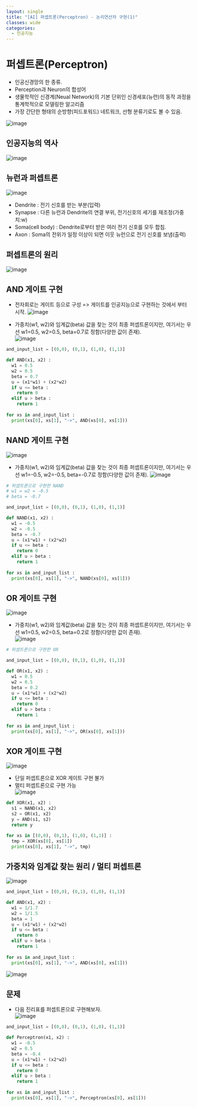 ```yaml
---
layout: single
title: "[AI] 퍼셉트론(Perceptron) - 논리연산자 구현(1)"   
classes: wide
categories:
  - 인공지능
---
```


# 퍼셉트론(Perceptron)
+ 인공신경망의 한 종류.
+ Perception과 Neuron의 합성어
+ 생물학적인 신경계(Neual Network)의 기본 단위인 신경세포(뉴런)의 동작 과정을 통계학적으로 모델링한 알고리즘
+ 가장 간단한 형태의 순방향(피드포워드) 네트워크, 선형 분류기로도 볼 수 있음.

![image](https://user-images.githubusercontent.com/47412229/205820738-3c40cae7-962c-45ec-bfeb-b51d4bdae879.png)

## 인공지능의 역사
![image](https://user-images.githubusercontent.com/47412229/205821787-27154f79-4c00-486a-bcb1-d83848f14870.png)


## 뉴런과 퍼셉트론  
![image](https://user-images.githubusercontent.com/47412229/205822036-a409d4a3-a654-4e52-950d-96b5a5ff5613.png)
+ Dendrite : 전기 신호를 받는 부분(입력)
+ Synapse : 다른 뉴런과 Dendrite의 연결 부위, 전기신호의 세기를 재조정(가중치:w)
+ Soma(cell body) : Dendrite로부터 받은 여러 전기 신호를 모두 합침.
+ Axon : Soma의 전위가 일정 이상이 되면 이웃 뉴런으로 전기 신호를 보냄(출력)  

## 퍼셉트론의 원리  
![image](https://user-images.githubusercontent.com/47412229/205823867-75ce4667-3f2a-4a99-8261-9b3e1be407bf.png)

## AND 게이트 구현
+ 전자회로는 게이트 등으로 구성  => 게이트를 인공지능으로 구현하는 것에서 부터 시작. 
![image](https://user-images.githubusercontent.com/47412229/205827111-60469bc9-c625-414a-9522-c8671395ec77.png)
  
  
+ 가중치(w1, w2)와 임계값(beta) 값을 찾는 것이 최종 퍼셉트론이지만, 여기서는 우선 w1=0.5, w2=0.5, beta=0.7로 정함(다양한 값이 존재).  
![image](https://user-images.githubusercontent.com/47412229/205826509-becaf848-6c3b-43d6-87d4-2583ec2a7452.png)

```python
and_input_list = [(0,0), (0,1), (1,0), (1,1)]

def AND(x1, x2) :
  w1 = 0.5
  w2 = 0.5
  beta = 0.7
  u = (x1*w1) + (x2*w2)
  if u <= beta :
    return 0
  elif u > beta :
    return 1
  
for xs in and_input_list :
  print(xs[0], xs[1], "->", AND(xs[0], xs[1]))
```

## NAND 게이트 구현  
![image](https://user-images.githubusercontent.com/47412229/205827335-c550943e-cf8b-4eb9-bbdf-4b9523c5ef31.png)

+ 가중치(w1, w2)와 임계값(beta) 값을 찾는 것이 최종 퍼셉트론이지만, 여기서는 우선 w1=-0.5, w2=-0.5, beta=-0.7로 정함(다양한 값이 존재). 
![image](https://user-images.githubusercontent.com/47412229/205827700-baf3b02a-c7d4-470b-8dc5-a58dd9c7d195.png)  

```python
# 퍼셉트론으로 구현한 NAND
# w1 = w2 = -0.5
# beta = -0.7

and_input_list = [(0,0), (0,1), (1,0), (1,1)]

def NAND(x1, x2) :
  w1 = -0.5
  w2 = -0.5
  beta = -0.7
  u = (x1*w1) + (x2*w2)
  if u <= beta :
    return 0
  elif u > beta :
    return 1
  
for xs in and_input_list :
  print(xs[0], xs[1], "->", NAND(xs[0], xs[1]))
```  

## OR 게이트 구현
![image](https://user-images.githubusercontent.com/47412229/205830006-530067e4-04fe-400b-abec-2ae34113e39a.png)

+ 가중치(w1, w2)와 임계값(beta) 값을 찾는 것이 최종 퍼셉트론이지만, 여기서는 우선 w1=0.5, w2=0.5, beta=0.2로 정함(다양한 값이 존재).  
![image](https://user-images.githubusercontent.com/47412229/205830737-6ffc4363-a7b3-450a-89f0-7ceee6d72a09.png)  

```python
# 퍼셉트론으로 구현한 OR

and_input_list = [(0,0), (0,1), (1,0), (1,1)]

def OR(x1, x2) :
  w1 = 0.5
  w2 = 0.5
  beta = 0.2
  u = (x1*w1) + (x2*w2)
  if u <= beta :
    return 0
  elif u > beta :
    return 1
  
for xs in and_input_list :
  print(xs[0], xs[1], "->", OR(xs[0], xs[1])) 
```

## XOR 게이트 구현
![image](https://user-images.githubusercontent.com/47412229/205833841-55367a86-1cfb-4916-96bc-410c50a415b2.png)

+ 단일 퍼셉트론으로 XOR 게이트 구현 불가
+ 멀티 퍼셉트론으로 구현 가능  
![image](https://user-images.githubusercontent.com/47412229/205834520-3c4c7fb1-5603-449f-9847-fb1e63560e2e.png)

```python
def XOR(x1, x2) :
  s1 = NAND(x1, x2)
  s2 = OR(x1, x2)
  y = AND(s1, s2)
  return y

for xs in [(0,0), (0,1), (1,0), (1,1)] :
  tmp = XOR(xs[0], xs[1])
  print(xs[0], xs[1], "->", tmp)
```  
## 가중치와 임계값 찾는 원리 / 멀티 퍼셉트론 
![image](https://user-images.githubusercontent.com/47412229/205839842-e4c9fdb0-bc39-4626-a0d0-03d5274cb3fb.png)  

```python
and_input_list = [(0,0), (0,1), (1,0), (1,1)]

def AND(x1, x2) :
  w1 = 1/1.7
  w2 = 1/1.5
  beta = 1
  u = (x1*w1) + (x2*w2)
  if u <= beta :
    return 0
  elif u > beta :
    return 1
  
for xs in and_input_list :
  print(xs[0], xs[1], "->", AND(xs[0], xs[1]))
```
![image](https://user-images.githubusercontent.com/47412229/205843612-a480429d-12cf-4bd7-87b2-a20a9c759999.png)  

## 문제
+ 다음 진리표를 퍼셉트론으로 구현해보자.  
![image](https://user-images.githubusercontent.com/47412229/205845808-3641d6aa-d9a9-4900-9a18-0048fa589e06.png)


```python
and_input_list = [(0,0), (0,1), (1,0), (1,1)]

def Perceptron(x1, x2) :
  w1 = -0.5
  w2 = 0.5
  beta = -0.4
  u = (x1*w1) + (x2*w2)
  if u <= beta :
    return 0
  elif u > beta :
    return 1
  
for xs in and_input_list :
  print(xs[0], xs[1], "->", Perceptron(xs[0], xs[1]))
```
